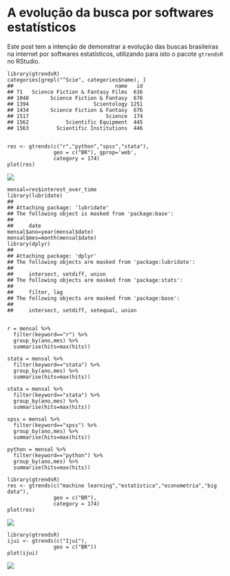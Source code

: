 A evolução da busca por softwares estatísticos
==============================================

Este post tem a intenção de demonstrar a evolução das buscas brasileiras
na internet por softwares estatísticos, utilizando para isto o pacote
`gtrendsR` no RStudio.

    library(gtrendsR)
    categories[grepl("^Scie", categories$name), ]
    ##                                 name   id
    ## 71   Science Fiction & Fantasy Films  616
    ## 1048       Science Fiction & Fantasy  676
    ## 1394                     Scientology 1251
    ## 1434       Science Fiction & Fantasy  676
    ## 1517                         Science  174
    ## 1562            Scientific Equipment  445
    ## 1563         Scientific Institutions  446


    res <- gtrends(c("r","python","spss","stata"), 
                   geo = c("BR"), gprop='web',
                   category = 174)
    plot(res)

![](2019-05-25-softwest_files/figure-markdown_strict/unnamed-chunk-2-1.png)

    mensal=res$interest_over_time
    library(lubridate)
    ## 
    ## Attaching package: 'lubridate'
    ## The following object is masked from 'package:base':
    ## 
    ##     date
    mensal$ano=year(mensal$date)
    mensal$mes=month(mensal$date)
    library(dplyr)
    ## 
    ## Attaching package: 'dplyr'
    ## The following objects are masked from 'package:lubridate':
    ## 
    ##     intersect, setdiff, union
    ## The following objects are masked from 'package:stats':
    ## 
    ##     filter, lag
    ## The following objects are masked from 'package:base':
    ## 
    ##     intersect, setdiff, setequal, union


    r = mensal %>%
      filter(keyword=="r") %>%
      group_by(ano,mes) %>%
      summarise(hits=max(hits))

    stata = mensal %>%
      filter(keyword=="stata") %>%
      group_by(ano,mes) %>%
      summarise(hits=max(hits))

    stata = mensal %>%
      filter(keyword=="stata") %>%
      group_by(ano,mes) %>%
      summarise(hits=max(hits))  

    spss = mensal %>%
      filter(keyword=="spss") %>%
      group_by(ano,mes) %>%
      summarise(hits=max(hits))  

    python = mensal %>%
      filter(keyword=="python") %>%
      group_by(ano,mes) %>%
      summarise(hits=max(hits))  

    library(gtrendsR)
    res <- gtrends(c("machine learning","estatística","econometria","big data"), 
                   geo = c("BR"), 
                   category = 174)
    plot(res)

![](2019-05-25-softwest_files/figure-markdown_strict/unnamed-chunk-4-1.png)

    library(gtrendsR)
    ijui <- gtrends(c("Ijuí"), 
                   geo = c("BR"))
    plot(ijui)

![](2019-05-25-softwest_files/figure-markdown_strict/unnamed-chunk-5-1.png)
